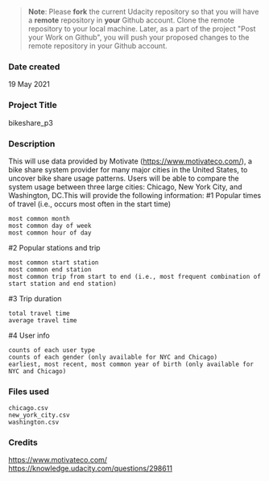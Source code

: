 >**Note**: Please **fork** the current Udacity repository so that you will have a **remote** repository in **your** Github account. Clone the remote repository to your local machine. Later, as a part of the project "Post your Work on Github", you will push your proposed changes to the remote repository in your Github account.

### Date created
19 May 2021

### Project Title
bikeshare_p3

### Description
This will use data provided by Motivate (https://www.motivateco.com/), a bike share system provider for many major cities in the United States, to uncover bike share usage patterns. Users will be able to compare the system usage between three large cities: Chicago, New York City, and Washington, DC.This will provide the following information:
#1 Popular times of travel (i.e., occurs most often in the start time)

    most common month
    most common day of week
    most common hour of day

#2 Popular stations and trip

    most common start station
    most common end station
    most common trip from start to end (i.e., most frequent combination of start station and end station)

#3 Trip duration

    total travel time
    average travel time

#4 User info

    counts of each user type
    counts of each gender (only available for NYC and Chicago)
    earliest, most recent, most common year of birth (only available for NYC and Chicago)

### Files used

    chicago.csv
    new_york_city.csv
    washington.csv

### Credits
https://www.motivateco.com/
https://knowledge.udacity.com/questions/298611
